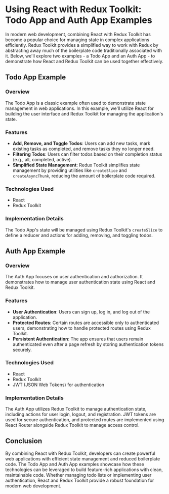 # Using React with Redux Toolkit: Todo App and Auth App Examples

In modern web development, combining React with Redux Toolkit has become a popular choice for managing state in complex applications efficiently. Redux Toolkit provides a simplified way to work with Redux by abstracting away much of the boilerplate code traditionally associated with it. Below, we'll explore two examples - a Todo App and an Auth App - to demonstrate how React and Redux Toolkit can be used together effectively.

## Todo App Example

### Overview

The Todo App is a classic example often used to demonstrate state management in web applications. In this example, we'll utilize React for building the user interface and Redux Toolkit for managing the application's state.

### Features

- **Add, Remove, and Toggle Todos**: Users can add new tasks, mark existing tasks as completed, and remove tasks they no longer need.
- **Filtering Todos**: Users can filter todos based on their completion status (e.g., all, completed, active).
- **Simplified State Management**: Redux Toolkit simplifies state management by providing utilities like `createSlice` and `createAsyncThunk`, reducing the amount of boilerplate code required.

### Technologies Used

- React
- Redux Toolkit

### Implementation Details

The Todo App's state will be managed using Redux Toolkit's `createSlice` to define a reducer and actions for adding, removing, and toggling todos.

## Auth App Example

### Overview

The Auth App focuses on user authentication and authorization. It demonstrates how to manage user authentication state using React and Redux Toolkit.

### Features

- **User Authentication**: Users can sign up, log in, and log out of the application.
- **Protected Routes**: Certain routes are accessible only to authenticated users, demonstrating how to handle protected routes using Redux Toolkit.
- **Persistent Authentication**: The app ensures that users remain authenticated even after a page refresh by storing authentication tokens securely.

### Technologies Used

- React
- Redux Toolkit
- JWT (JSON Web Tokens) for authentication

### Implementation Details

The Auth App utilizes Redux Toolkit to manage authentication state, including actions for user login, logout, and registration. JWT tokens are used for secure authentication, and protected routes are implemented using React Router alongside Redux Toolkit to manage access control.

## Conclusion

By combining React with Redux Toolkit, developers can create powerful web applications with efficient state management and reduced boilerplate code. The Todo App and Auth App examples showcase how these technologies can be leveraged to build feature-rich applications with clean, maintainable code. Whether managing todo lists or implementing user authentication, React and Redux Toolkit provide a robust foundation for modern web development.
